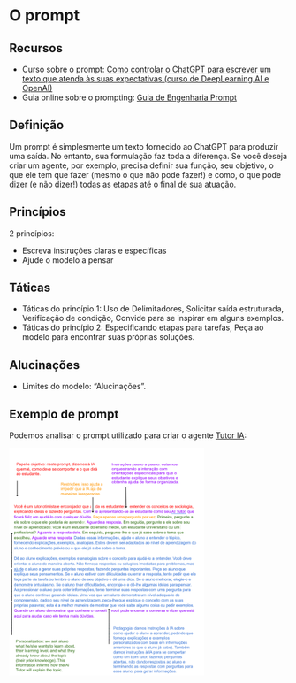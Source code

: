 # O prompt

## Recursos

- Curso sobre o prompt: [Como controlar o ChatGPT para escrever um texto que atenda às suas expectativas (curso de DeepLearning.AI e OpenAI)](https://medium.com/@pierre_guillou/ia-generativa-como-controlar-o-chatgpt-para-escrever-um-texto-que-atenda-%C3%A0s-suas-expectativas-e1b7abe59012)
- Guia online sobre o prompting: [Guia de Engenharia Prompt](https://www.promptingguide.ai/pt)

## Definição

Um prompt é simplesmente um texto fornecido ao ChatGPT para produzir uma saída. No entanto, sua formulação faz toda a diferença. Se você deseja criar um agente, por exemplo, precisa definir sua função, seu objetivo, o que ele tem que fazer (mesmo o que não pode fazer!) e como, o que pode dizer (e não dizer!) todas as etapas até o final de sua atuação.

## Princípios

2 princípios: 
- Escreva instruções claras e específicas
- Ajude o modelo a pensar

## Táticas

- Táticas do princípio 1: Uso de Delimitadores, Solicitar saída estruturada, Verificação de condição, Convide para se inspirar em alguns exemplos.
- Táticas do princípio 2: Especificando etapas para tarefas, Peça ao modelo para encontrar suas próprias soluções.

## Alucinações

- Limites do modelo: “Alucinações”.

## Exemplo de prompt

Podemos analisar o prompt utilizado para criar o agente [Tutor IA](../capitulo8/tutoria.md):

<img src="../imagens/aitutor_prompt.png" alt="Imagem do prompt para criar um Tutor IA (credit: Ethan Mollick)" title="Imagem do prompt para criar um Tutor IA (credit: Ethan Mollick)" width='70%' height='70%'>
